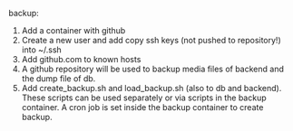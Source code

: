 backup:
1. Add a container with github
2. Create a new user and add copy ssh keys (not pushed to repository!) into ~/.ssh
3. Add github.com to known hosts
4. A github repository will be used to backup media files of backend and the dump file of db. 
5. Add create_backup.sh and load_backup.sh (also to db and backend). These scripts can be used separately or via scripts in the backup container. A cron job is set inside the backup container to create backup.